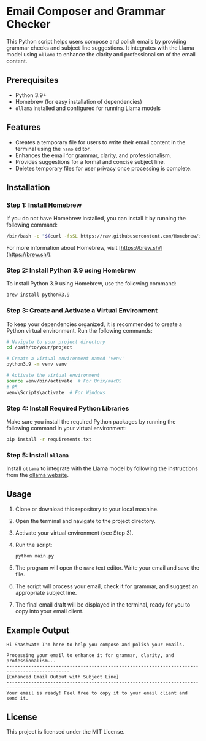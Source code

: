 
# Email Composer and Grammar Checker

This Python script helps users compose and polish emails by providing grammar checks and subject line suggestions. It integrates with the Llama model using `ollama` to enhance the clarity and professionalism of the email content.

## Prerequisites

- Python 3.9+
- Homebrew (for easy installation of dependencies)
- `ollama` installed and configured for running Llama models

## Features

- Creates a temporary file for users to write their email content in the terminal using the `nano` editor.
- Enhances the email for grammar, clarity, and professionalism.
- Provides suggestions for a formal and concise subject line.
- Deletes temporary files for user privacy once processing is complete.

## Installation

### Step 1: Install Homebrew

If you do not have Homebrew installed, you can install it by running the following command:

```bash
/bin/bash -c "$(curl -fsSL https://raw.githubusercontent.com/Homebrew/install/HEAD/install.sh)"
```

For more information about Homebrew, visit [https://brew.sh/](https://brew.sh/).

### Step 2: Install Python 3.9 using Homebrew

To install Python 3.9 using Homebrew, use the following command:

```bash
brew install python@3.9
```

### Step 3: Create and Activate a Virtual Environment

To keep your dependencies organized, it is recommended to create a Python virtual environment. Run the following commands:

```bash
# Navigate to your project directory
cd /path/to/your/project

# Create a virtual environment named 'venv'
python3.9 -m venv venv

# Activate the virtual environment
source venv/bin/activate  # For Unix/macOS
# OR
venv\Scripts\activate  # For Windows
```

### Step 4: Install Required Python Libraries

Make sure you install the required Python packages by running the following command in your virtual environment:

```bash
pip install -r requirements.txt
```

### Step 5: Install `ollama`

Install `ollama` to integrate with the Llama model by following the instructions from the [ollama website](https://ollama.ai/).

## Usage

1. Clone or download this repository to your local machine.
2. Open the terminal and navigate to the project directory.
3. Activate your virtual environment (see Step 3).
4. Run the script:

   ```bash
   python main.py
   ```

5. The program will open the `nano` text editor. Write your email and save the file.
6. The script will process your email, check it for grammar, and suggest an appropriate subject line.
7. The final email draft will be displayed in the terminal, ready for you to copy into your email client.

## Example Output

```
Hi Shashwat! I'm here to help you compose and polish your emails.

Processing your email to enhance it for grammar, clarity, and professionalism...
---------------------------------------------------------------------------------------------
[Enhanced Email Output with Subject Line]
---------------------------------------------------------------------------------------------
Your email is ready! Feel free to copy it to your email client and send it.
```

## License

This project is licensed under the MIT License.
